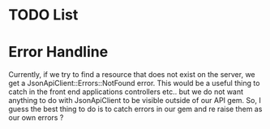 # TODO List

# Error Handline

Currently, if we try to find a resource that does not exist on the server, we get a JsonApiClient::Errors::NotFound error.
This would be a useful thing to catch in the front end applications controllers etc.. but we do not want anything to do
with JsonApiClient to be visible outside of our API gem.
So, I guess the best thing to do is to catch errors in our gem and re raise them as our own errors ?